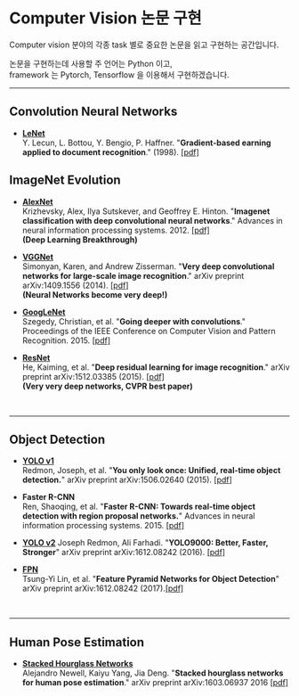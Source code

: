 # Computer Vision 논문 구현

Computer vision 분야의 각종 task 별로 중요한 논문을 읽고 구현하는 공간입니다.  

논문을 구현하는데 사용할 주 언어는 Python 이고,  
framework 는  Pytorch, Tensorflow 을 이용해서 구현하겠습니다.  


***

## Convolution Neural Networks

- [__LeNet__](https://github.com/ai-rtistic/cv-papers-implementation/tree/main/LeNet)  
   Y. Lecun, L. Bottou, Y. Bengio, P. Haffner. "**Gradient-based earning applied to document recognition**." (1998). [[pdf]](http://vision.stanford.edu/cs598_spring07/papers/Lecun98.pdf)


## ImageNet Evolution


- [__AlexNet__](https://github.com/ai-rtistic/cv-papers-implementation/tree/main/AlexNet)  
  Krizhevsky, Alex, Ilya Sutskever, and Geoffrey E. Hinton. "**Imagenet classification with deep convolutional neural networks**." Advances in neural information processing systems. 2012. [[pdf]](http://papers.nips.cc/paper/4824-imagenet-classification-with-deep-convolutional-neural-networks.pdf)  
   **(Deep Learning Breakthrough)**  



- [__VGGNet__](https://github.com/ai-rtistic/cv-papers-implementation/tree/main/VGGNet)  
  Simonyan, Karen, and Andrew Zisserman. "**Very deep convolutional networks for large-scale image recognition**." arXiv preprint arXiv:1409.1556 (2014). [[pdf]](https://arxiv.org/pdf/1409.1556.pdf)  
  **(Neural Networks become very deep!)**

- [__GoogLeNet__](https://github.com/ai-rtistic/cv-papers-implementation/tree/main/GoogLeNet)  
 Szegedy, Christian, et al. "**Going deeper with convolutions**." Proceedings of the IEEE Conference on Computer Vision and Pattern Recognition. 2015. [[pdf]](http://www.cv-foundation.org/openaccess/content_cvpr_2015/papers/Szegedy_Going_Deeper_With_2015_CVPR_paper.pdf)  



- [__ResNet__](https://github.com/ai-rtistic/cv-papers-implementation/tree/main/ResNet)   
  He, Kaiming, et al. "**Deep residual learning for image recognition**." arXiv preprint arXiv:1512.03385 (2015). [[pdf]](https://arxiv.org/pdf/1512.03385.pdf)  
  **(Very very deep networks, CVPR best paper)**

<br/>

***

## Object Detection

- [__YOLO v1__](https://github.com/ai-rtistic/cv-papers-implementation/tree/main/YOLOv1)  
  Redmon, Joseph, et al. "__You only look once: Unified, real-time object detection.__" arXiv preprint arXiv:1506.02640 (2015). [[pdf]](https://arxiv.org/abs/1506.02640)



- __Faster R-CNN__  
  Ren, Shaoqing, et al. "__Faster R-CNN: Towards real-time object detection with region proposal networks.__" Advances in neural information processing systems. 2015. [[pdf]](https://arxiv.org/pdf/1506.01497.pdf)


- [__YOLO v2__](https://github.com/ai-rtistic/cv-papers-implementation/tree/main/YOLOv2)
  Joseph Redmon, Ali Farhadi. "__YOLO9000: Better, Faster, Stronger__" 	arXiv preprint arXiv:1612.08242 (2016). [[pdf]](https://arxiv.org/pdf/1612.08242.pdf)  


- [__FPN__]()  
  Tsung-Yi Lin, et al. "__Feature Pyramid Networks for Object Detection__"  arXiv preprint arXiv:1612.08242 (2017).[[pdf]](https://arxiv.org/pdf/1612.03144.pdf)


<br/>


***

## Human Pose Estimation
- [__Stacked Hourglass Networks__](https://github.com/ai-rtistic/cv-papers-implementation/tree/main/Stacked%20Hourglass%20Networks)  
  Alejandro Newell, Kaiyu Yang, Jia Deng. "**Stacked hourglass networks for human pose estimation**." arXiv preprint	arXiv:1603.06937 2016 [[pdf]](https://arxiv.org/abs/1603.06937)

